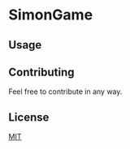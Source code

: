 # SimonGame


## Usage

## Contributing
Feel free to contribute in any way.

## License

[MIT](https://choosealicense.com/licenses/mit/)
